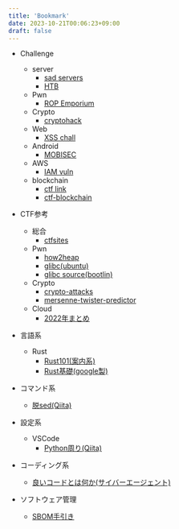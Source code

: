 ```yaml
---
title: 'Bookmark'
date: 2023-10-21T00:06:23+09:00
draft: false
---
```

- Challenge
  - server
    - [sad servers](https://sadservers.com/scenarios)
    - [HTB](https://app.hackthebox.com/starting-point)
  - Pwn
    - [ROP Emporium](https://ropemporium.com/)
  - Crypto
    - [cryptohack](https://cryptohack.org/challenges/)
  - Web
    - [XSS chall](https://blog.intigriti.com/hackademy/xss-challenges/)
  - Android
    - [MOBISEC](https://challs.reyammer.io/login?next=%2Fchallenges%3F)
  - AWS
    - [IAM vuln](https://github.com/minaminao/ctf-blockchain)
  - blockchain
    - [ctf link](https://unchain-tech.github.io/audit-book/6/)
    - [ctf-blockchain](https://github.com/minaminao/ctf-blockchain)

- CTF参考 
  - 総合
    - [ctfsites](https://ctfsites.github.io/)
  - Pwn
    - [how2heap](https://github.com/shellphish/how2heap)
    - [glibc(ubuntu)](https://launchpad.net/ubuntu/+source/glibc/)
    - [glibc source(bootlin)](https://elixir.bootlin.com/glibc/glibc-2.35/source)
  - Crypto
    - [crypto-attacks](https://github.com/jvdsn/crypto-attacks/tree/master)
    - [mersenne-twister-predictor](https://github.com/kakur41/mersenne-twister-predictor)
  - Cloud
    - [2022年まとめ](https://scgajge12.hatenablog.com/entry/ctf_cloud_2022)

- 言語系
  - Rust
    - [Rust101(案内系)](https://rust-lang.guide/guide/learn-rust/index.html)
    - [Rust基礎(google製)](https://doc.rust-jp.rs/book-ja/title-page.html)
- コマンド系
  - [脱sed(Qiita)](https://qiita.com/ko1nksm/items/b4b342f77f6d3ee1a0a9)

- 設定系
  - VSCode
    - [Python周り(Qiita)](https://qiita.com/nanato12/items/ddf26487eb30714251c3)

- コーディング系
  - [良いコードとは何か(サイバーエージェント)](https://speakerdeck.com/moriatsushi/liang-ikodotohahe-ka-enziniaxin-zu-yan-xiu-suraidogong-kai)

- ソフトウェア管理
  - [SBOM手引き](https://www.meti.go.jp/press/2023/07/20230728004/20230728004.html)
